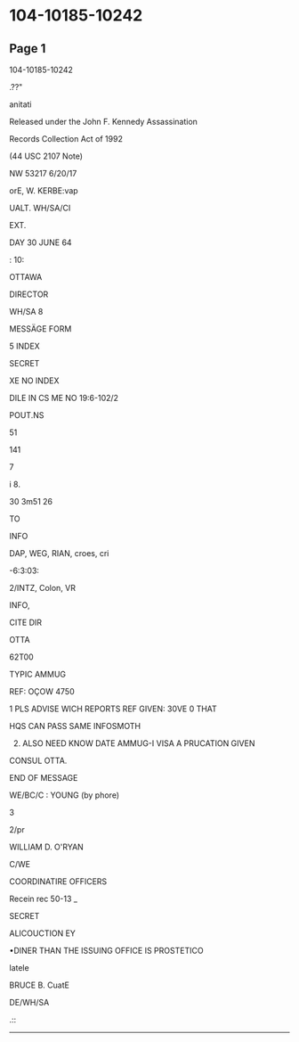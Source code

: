 # 104-10185-10242

## Page 1

104-10185-10242

.??"

anitati

Released under the John F. Kennedy Assassination

Records Collection Act of 1992

(44 USC 2107 Note)

NW 53217 6/20/17

orE, W. KERBE:vap

UALT. WH/SA/CI

EXT.

DAY 30 JUNE 64

: 10:

OTTAWA

DIRECTOR

WH/SA 8

MESSÄGE FORM

5 INDEX

SECRET

XE NO INDEX

DILE IN CS ME NO 19:6-102/2

POUT.NS

51

141

7

i 8.

30 3m51 26

TO

INFO

DAP, WEG, RIAN, croes, cri

-6:3:03:

2/INTZ, Colon, VR

INFO,

CITE DIR

OTTA

62T00

TYPIC AMMUG

REF: OÇOW 4750

1 PLS ADVISE WICH REPORTS REF GIVEN: 30VE 0 THAT

HQS CAN PASS SAME INFOSMOTH

2. ALSO NEED KNOW DATE AMMUG-I VISA A PRUCATION GIVEN

CONSUL OTTA.

END OF MESSAGE

WE/BC/C : YOUNG (by phore)

3

2/pr

WILLIAM D. O'RYAN

C/WE

COORDINATIRE OFFICERS

Recein rec 50-13 _

SECRET

ALICOUCTION EY

•DINER THAN THE ISSUING OFFICE IS PROSTETICO

latele

BRUCE B. CuatE

DE/WH/SA

.::

---

